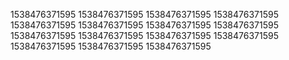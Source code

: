 1538476371595
1538476371595
1538476371595
1538476371595
1538476371595
1538476371595
1538476371595
1538476371595
1538476371595
1538476371595
1538476371595
1538476371595
1538476371595
1538476371595
1538476371595